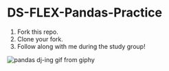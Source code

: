 # DS-FLEX-Pandas-Practice

1. Fork this repo.
2. Clone your fork.
3. Follow along with me during the study group!

![pandas dj-ing gif from giphy](https://media.giphy.com/media/aUhEBE0T8XNHa/giphy.gif)